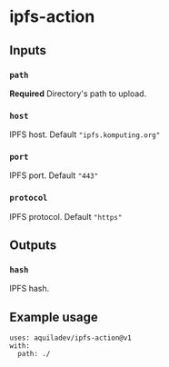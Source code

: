 # ipfs-action

## Inputs

### `path`

**Required** Directory's path to upload.

### `host`

IPFS host. Default `"ipfs.komputing.org"`

### `port`

IPFS port. Default `"443"`

### `protocol`

IPFS protocol. Default `"https"`

## Outputs

### `hash`

IPFS hash.

## Example usage

```
uses: aquiladev/ipfs-action@v1
with:
  path: ./
```